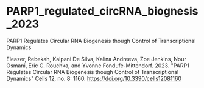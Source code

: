 # PARP1_regulated_circRNA_biognesis_2023

PARP1 Regulates Circular RNA Biogenesis though Control of Transcriptional Dynamics

Eleazer, Rebekah, Kalpani De Silva, Kalina Andreeva, Zoe Jenkins, Nour Osmani, Eric C. Rouchka, and Yvonne Fondufe-Mittendorf. 2023. "PARP1 Regulates Circular RNA Biogenesis though Control of Transcriptional Dynamics" Cells 12, no. 8: 1160. https://doi.org/10.3390/cells12081160
